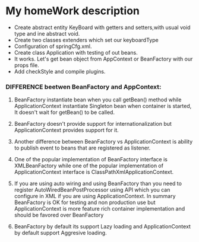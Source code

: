 # My homeWork description
* Create abstract entity KeyBoard with getters and setters,with usual void type and ine abstract void.
* Create two classes extenders which set our keyboardType
* Configuration of springCfg.xml.
* Create class Application with testing of out beans.
* It works. Let's get bean object from AppContext or BeanFactory with our props file.
* Add checkStyle and compile plugins.
### DIFFERENCE beetwen BeanFactory and AppContext:

1. BeanFactory instantiate bean when you call getBean() method while ApplicationContext instantiate Singleton bean when container is started, It doesn't wait for getBean() to be called.

2. BeanFactory doesn't provide support for internationalization but ApplicationContext provides support for it.

3. Another difference between BeanFactory vs ApplicationContext is ability to publish event to beans that are registered as listener.

4. One of the popular implementation of BeanFactory interface is XMLBeanFactory while one of the popular implementation of ApplicationContext interface is ClassPathXmlApplicationContext.

5. If you are using auto wiring and using BeanFactory than you need to register AutoWiredBeanPostProcessor using API which you can configure in XML if you are using ApplicationContext. In summary BeanFactory is OK for testing and non production use but ApplicationContext is more feature rich container implementation and should be favored over BeanFactory

6. BeanFactory by default its support Lazy loading and ApplicationContext by default support Aggresive loading.